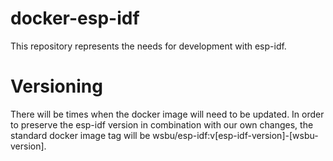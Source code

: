 # docker-esp-idf
This repository represents the needs for development with esp-idf.
# Versioning
There will be times when the docker image will need to be updated. In order to preserve the esp-idf version in combination
with our own changes, the standard docker image tag will be wsbu/esp-idf:v[esp-idf-version]-[wsbu-version].

